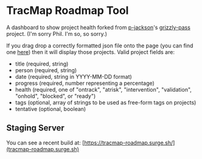# TracMap Roadmap Tool

A dashboard to show project health forked from [p-jackson](https://github.com/p-jackson)'s [grizzly-pass](https://github.com/p-jackson/grizzly-pass) project. (I'm sorry Phil. I'm so, so sorry.)

If you drag drop a correctly formatted json file onto the page (you can find one
[here](./example/example.json)) then it will display those projects. Valid project
fields are:

- title (required, string)
- person (required, string)
- date (required, string in YYYY-MM-DD format)
- progress (required, number representing a percentage)
- health (required, one of "ontrack", "atrisk", "intervention", "validation", "onhold", "blocked", or "ready")
- tags (optional, array of strings to be used as free-form tags on projects)
- tentative (optional, boolean)

## Staging Server

You can see a recent build at: [https://tracmap-roadmap.surge.sh/](tracmap-roadmap.surge.sh)
